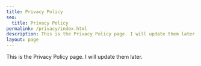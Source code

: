 ```yaml
---
title: Privacy Policy
seo:
  title: Privacy Policy
permalink: /privacy/index.html
description: This is the Privacy Policy page. I will update them later.
layout: page
---
```


This is the Privacy Policy page. I will update them later.
